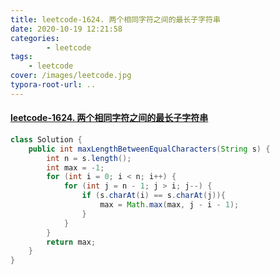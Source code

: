 ```yaml
---
title: leetcode-1624. 两个相同字符之间的最长子字符串
date: 2020-10-19 12:21:58
categories: 
		- leetcode
tags: 
	- leetcode
cover: /images/leetcode.jpg
typora-root-url: ..
---
```


#### [leetcode-1624. 两个相同字符之间的最长子字符串](https://leetcode-cn.com/problems/largest-substring-between-two-equal-characters/)

```java
class Solution {
    public int maxLengthBetweenEqualCharacters(String s) {
        int n = s.length();
        int max = -1;
        for (int i = 0; i < n; i++) {
            for (int j = n - 1; j > i; j--) {
                if (s.charAt(i) == s.charAt(j)){
                    max = Math.max(max, j - i - 1);
                }
            }
        }
        return max;
    }
}
```

